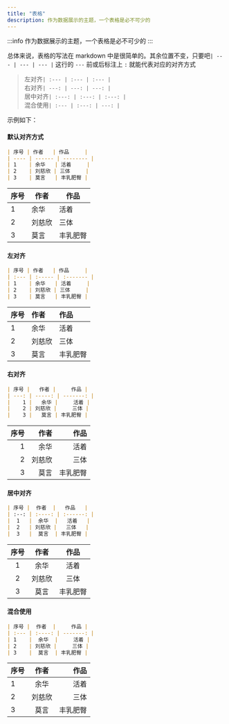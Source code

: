 ```yaml
---
title: "表格"
description: 作为数据展示的主题，一个表格是必不可少的
---
```


:::info
作为数据展示的主题，一个表格是必不可少的
:::

总体来说，表格的写法在 markdown 中是很简单的。其余位置不变，只要吧`| --- | --- | --- |` 这行的 `---` 前或后标注上 `:` 就能代表对应的对齐方式

> 左对齐`| :--- | :--- | :--- |`  
> 右对齐`| ---: | ---: | ---: |`  
> 居中对齐`| :---: | :---: | :---: |`  
> 混合使用`| :--- | :---: | ---: |`

示例如下：

#### 默认对齐方式

```markdown
| 序号 | 作者   | 作品     |
| ---- | ------ | -------- |
| 1    | 余华   | 活着     |
| 2    | 刘慈欣 | 三体     |
| 3    | 莫言   | 丰乳肥臀 |
```

| 序号 | 作者   | 作品     |
| ---- | ------ | -------- |
| 1    | 余华   | 活着     |
| 2    | 刘慈欣 | 三体     |
| 3    | 莫言   | 丰乳肥臀 |

#### 左对齐

```markdown
| 序号 | 作者   | 作品     |
| :--- | :----- | :------- |
| 1    | 余华   | 活着     |
| 2    | 刘慈欣 | 三体     |
| 3    | 莫言   | 丰乳肥臀 |
```

| 序号 | 作者   | 作品     |
| :--- | :----- | :------- |
| 1    | 余华   | 活着     |
| 2    | 刘慈欣 | 三体     |
| 3    | 莫言   | 丰乳肥臀 |

#### 右对齐

```markdown
| 序号 |   作者 |     作品 |
| ---: | -----: | -------: |
|    1 |   余华 |     活着 |
|    2 | 刘慈欣 |     三体 |
|    3 |   莫言 | 丰乳肥臀 |
```

| 序号 |   作者 |     作品 |
| ---: | -----: | -------: |
|    1 |   余华 |     活着 |
|    2 | 刘慈欣 |     三体 |
|    3 |   莫言 | 丰乳肥臀 |

#### 居中对齐

```markdown
| 序号 |  作者  |   作品   |
| :--: | :----: | :------: |
|  1   |  余华  |   活着   |
|  2   | 刘慈欣 |   三体   |
|  3   |  莫言  | 丰乳肥臀 |
```

| 序号 |  作者  |   作品   |
| :--: | :----: | :------: |
|  1   |  余华  |   活着   |
|  2   | 刘慈欣 |   三体   |
|  3   |  莫言  | 丰乳肥臀 |

#### 混合使用

```markdown
| 序号 |  作者  |     作品 |
| :--- | :----: | -------: |
| 1    |  余华  |     活着 |
| 2    | 刘慈欣 |     三体 |
| 3    |  莫言  | 丰乳肥臀 |
```

| 序号 |  作者  |     作品 |
| :--- | :----: | -------: |
| 1    |  余华  |     活着 |
| 2    | 刘慈欣 |     三体 |
| 3    |  莫言  | 丰乳肥臀 |
